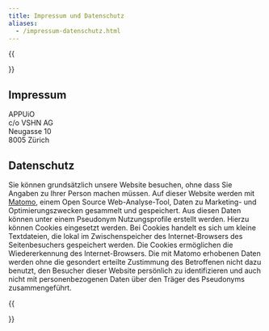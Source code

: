 ```yaml
---
title: Impressum und Datenschutz
aliases:
  - /impressum-datenschutz.html
---
```


{{<section class="has-text-left">}}

# Impressum

APPUiO<br />
c/o VSHN AG<br />
Neugasse 10<br />
8005 Zürich

# Datenschutz

Sie können grundsätzlich unsere Website besuchen, ohne dass Sie Angaben zu Ihrer Person machen müssen. Auf dieser Website werden mit [Matomo](https://matomo.org), einem Open Source Web-Analyse-Tool, Daten zu Marketing- und Optimierungszwecken gesammelt und gespeichert. Aus diesen Daten können unter einem Pseudonym Nutzungsprofile erstellt werden. Hierzu können Cookies eingesetzt werden. Bei Cookies handelt es sich um kleine Textdateien, die lokal im Zwischenspeicher des Internet-Browsers des Seitenbesuchers gespeichert werden. Die Cookies ermöglichen die Wiedererkennung des Internet-Browsers. Die mit Matomo erhobenen Daten werden ohne die gesondert erteilte Zustimmung des Betroffenen nicht dazu benutzt, den Besucher dieser Website persönlich zu identifizieren und auch nicht mit personenbezogenen Daten über den Träger des Pseudonyms zusammengeführt.

{{</section>}}